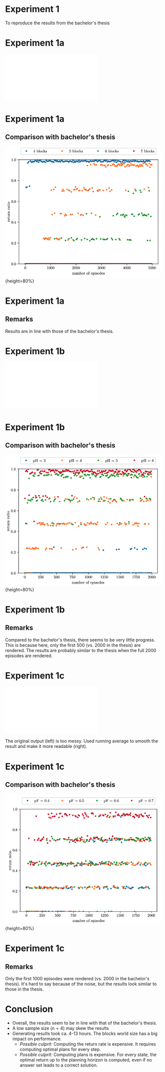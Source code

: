 # Experiment 1

To reproduce the results from the bachelor's thesis

# Experiment 1a
![](exp1a_fig.pdf)

# Experiment 1a
## Comparison with bachelor's thesis
![](exp1a_thesis.png){height=80%}

# Experiment 1a
## Remarks
Results are in line with those of the bachelor's thesis.

# Experiment 1b
![](exp1b_fig.pdf)

# Experiment 1b
## Comparison with bachelor's thesis
![](exp1b_thesis.png){height=80%}

# Experiment 1b
## Remarks

Compared to the bachelor's thesis, there seems to be very little progress. This is because here, only the first 500 (vs. 2000 in the thesis) are rendered. The results are probably similar to the thesis when the full 2000 episodes are rendered.

# Experiment 1c
![](exp1c_fig.pdf)

The original output (left) is too messy. Used running average to smooth the result and make it more readable (right).

# Experiment 1c
## Comparison with bachelor's thesis
![](exp1c_thesis.png){height=80%}


# Experiment 1c
## Remarks
Only the first 1000 episodes were rendered (vs. 2000 in the bachelor's thesis). It's hard to say because of the noise, but the results look similar to those in the thesis.

# Conclusion

* Overall, the results seem to be in line with that of the bachelor's thesis.
* A low sample size ($n=4$) may skew the results
* Generating results took ca. 4-13 hours. The blocks world size has a big impact on performance.
	* *Possible culprit:* Computing the return rate is expensive. It requires computing optimal plans for every step.
	* *Possible culprit:* Computing plans is expensive. For every state, the optimal return up to the planning horizon is computed, even if no answer set leads to a correct solution.
